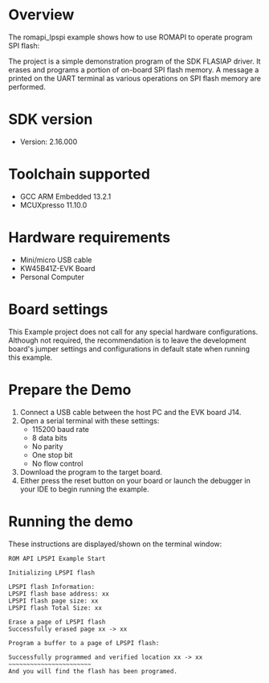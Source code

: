 Overview
========

The romapi_lpspi example shows how to use ROMAPI to operate program SPI flash:

The project is a simple demonstration program of the SDK FLASIAP driver. It erases and programs
a portion of on-board SPI flash memory. A message a printed on the UART terminal as various
operations on SPI flash memory are performed.


SDK version
===========
- Version: 2.16.000

Toolchain supported
===================
- GCC ARM Embedded  13.2.1
- MCUXpresso  11.10.0

Hardware requirements
=====================
- Mini/micro USB cable
- KW45B41Z-EVK Board
- Personal Computer

Board settings
==============
This Example project does not call for any special hardware configurations.
Although not required, the recommendation is to leave the development board's jumper settings
and configurations in default state when running this example.

Prepare the Demo
================
1. Connect a USB cable between the host PC and the EVK board J14.
2. Open a serial terminal with these settings:
    - 115200 baud rate
    - 8 data bits
    - No parity
    - One stop bit
    - No flow control
3. Download the program to the target board.
4. Either press the reset button on your board or launch the debugger in your IDE to begin running the example.

Running the demo
================
These instructions are displayed/shown on the terminal window:
~~~~~~~~~~~~~~~~~~~~~~~~
ROM API LPSPI Example Start

Initializing LPSPI flash

LPSPI flash Information:
LPSPI flash base address: xx
LPSPI flash page size: xx
LPSPI flash Total Size: xx

Erase a page of LPSPI flash
Successfully erased page xx -> xx

Program a buffer to a page of LPSPI flash:

Successfully programmed and verified location xx -> xx
~~~~~~~~~~~~~~~~~~~~~~~
And you will find the flash has been programed.
